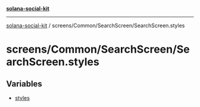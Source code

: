 [**solana-social-kit**](../../../../README.md)

***

[solana-social-kit](../../../../README.md) / screens/Common/SearchScreen/SearchScreen.styles

# screens/Common/SearchScreen/SearchScreen.styles

## Variables

- [styles](variables/styles.md)
